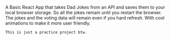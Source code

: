 A Basic React App that takes Dad Jokes from an API and saves them to your local browser storage. So all the jokes remain until you restart the browser. The jokes and the voting data will remain even if you hard refresh. 
    With cool animations to make it more user friendly.
    
    This is just a practice project btw.
